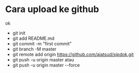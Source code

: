 # Cara upload ke github

ok

- git init
- git add README.md
- git commit -m "first commit"
- git branch -M master
- git remote add origin https://github.com/ajatsud/sipdok.git
- git push -u origin master
  atau
- git push -u origin master --force
